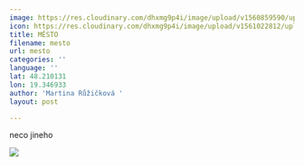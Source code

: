 ```yaml
---
image: https://res.cloudinary.com/dhxmg9p4i/image/upload/v1560859590/uploads/bcaa-1.png
icon: https://res.cloudinary.com/dhxmg9p4i/image/upload/v1561022812/uploads/icon-clock.jpg
title: MĚSTO
filename: mesto
url: mesto
categories: ''
language: ''
lat: 48.210131
lon: 19.346933
author: 'Martina Růžičková '
layout: post

---
```

neco jineho

![](https://res.cloudinary.com/dhxmg9p4i/image/upload/v1560860271/uploads/bcaa-3.png)